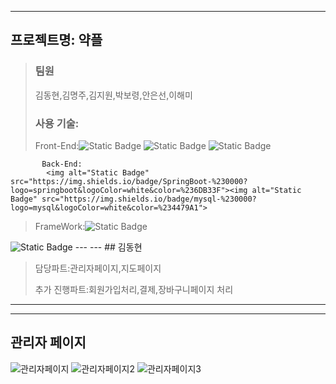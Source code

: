 
---
## 프로젝트명: 약플


>
> ### 팀원
>
>김동현,김명주,김지원,박보령,안은선,이해미
>
>
>
> 
>
>
>
> 
>
>
>
> ### 사용 기술:
>
>
>Front-End:<img alt="Static Badge" src="https://img.shields.io/badge/css3-%230000?logo=css3&logoColor=white&color=%231572B6">
            <img alt="Static Badge" src="https://img.shields.io/badge/html5-%230000?logo=html5&logoColor=white&color=%23E34F26">
            <img alt="Static Badge" src="https://img.shields.io/badge/javascript-%230000?logo=javascript&logoColor=white&color=%23F7DF1E">
            
           Back-End:
            <img alt="Static Badge" src="https://img.shields.io/badge/SpringBoot-%230000?logo=springboot&logoColor=white&color=%236DB33F"><img alt="Static Badge" src="https://img.shields.io/badge/mysql-%230000?logo=mysql&logoColor=white&color=%234479A1">

>FrameWork:<img alt="Static Badge" src="https://img.shields.io/badge/bootstrap-white?logo=bootstrap&logoColor=white&color=%237952B3">
  <img alt="Static Badge" src="https://img.shields.io/badge/thymeleaf-%230000?logo=thymeleaf&logoColor=white&color=%23005F0F">
---
---
## 김동현


> 담당파트:관리자페이지,지도페이지
>
> 
> 추가 진행파트:회원가입처리,결제,장바구니페이지 처리
>
> 
---

___
## 관리자 페이지
![관리자페이지](https://github.com/donglgl/KHYakPlusWeb/assets/7522774/196fa472-2768-47b8-b099-f0d20eddea1c)
![관리자페이지2](https://github.com/donglgl/KHYakPlusWeb/assets/7522774/c62393e2-9a0c-454d-91c9-fdfc62ccfb89)
![관리자페이지3](https://github.com/donglgl/KHYakPlusWeb/assets/7522774/8a1a7903-1ed8-4b66-8b77-392feddb4cbb)

